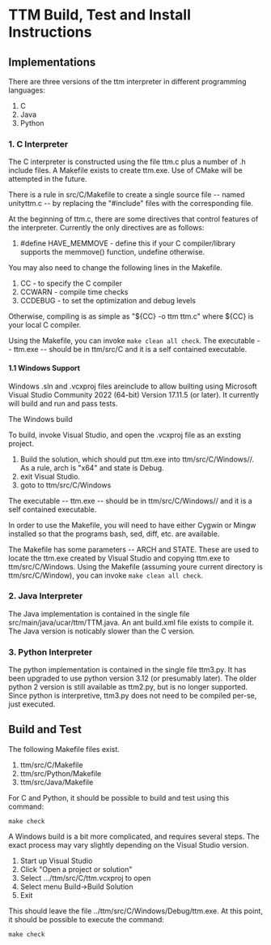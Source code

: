 # TTM Build, Test and Install Instructions

## Implementations

There are three versions of the ttm interpreter in different programming languages:
1. C
2. Java
3. Python

### 1. C Interpreter

The C interpreter is constructed using the file ttm.c plus a number
of .h include files.  A Makefile exists to create ttm.exe. Use of
CMake will be attempted in the future.

There is a rule in src/C/Makefile to create a single source file -- named
unityttm.c -- by replacing the "#include" files with the corresponding file.

At the beginning of ttm.c, there are some directives that control
features of the interpreter.  Currently the only directives are as follows:
1. \#define HAVE_MEMMOVE - define this if your C compiler/library
   supports the memmove() function, undefine otherwise.

You may also need to change the following lines in the Makefile.
1. CC - to specify the C compiler
2. CCWARN - compile time checks
3. CCDEBUG - to set the optimization and debug levels

Otherwise, compiling is as simple as "${CC} -o ttm ttm.c"
where ${CC} is your local C compiler.

Using the Makefile, you can invoke ````make clean all check````.
The executable -- ttm.exe -- should be in ttm/src/C and it is a self
contained executable.

#### 1.1 Windows Support

Windows .sln and .vcxproj files areinclude to allow builting using Microsoft
Visual Studio Community 2022 (64-bit) Version 17.11.5 (or later).  It currently
will build and run and pass tests.

The Windows build

To build, invoke Visual Studio, and open the .vcxproj file as an exsting project.
1. Build the solution, which should put ttm.exe into ttm/src/C/Windows/<arch>/<state>. As a rule, arch is "x64" and state is Debug.
2. exit Visual Studio.
3. goto to ttm/src/C/Windows 

The executable -- ttm.exe -- should be in ttm/src/C/Windows/<arch>/<state>
and it is a self contained executable.

In order to use the Makefile, you will need to have either Cygwin or Mingw installed
so that the programs bash, sed, diff, etc. are available.

The Makefile has some parameters -- ARCH and STATE.
These are used to locate the ttm.exe created by Visual Studio
and copying ttm.exe to ttm/src/C/Windows.
Using the Makefile (assuming youre current directory is ttm/src/C/Window),
you can invoke ````make clean all check````.

### 2. Java Interpreter

The Java implementation is contained in the single file
src/main/java/ucar/ttm/TTM.java.  An ant build.xml file exists
to compile it.  The Java version is noticably slower than the C
version.

### 3. Python Interpreter
The python implementation is contained in the single file
ttm3.py. It has been upgraded to use python version 3.12 (or
presumably later). The older python 2 version is still available
as ttm2.py, but is no longer supported.
Since python is interpretive, ttm3.py does not
need to be compiled per-se, just executed.

## Build and Test

The following Makefile files exist.
1. ttm/src/C/Makefile
2. ttm/src/Python/Makefile
3. ttm/src/Java/Makefile

For C and Python, it should be possible to build and test using this command:
````
make check
````

A Windows build is a bit more complicated, and requires several steps.
The exact process may vary slightly depending on the Visual Studio version.
1. Start up Visual Studio
2. Click "Open a project or solution"
3. Select .../ttm/src/C/ttm.vcxproj to open
4. Select menu Build->Build Solution
5. Exit

This should leave the file ../ttm/src/C/Windows/Debug/ttm.exe.
At this point, it should be possible to execute the command:
````
make check
````
